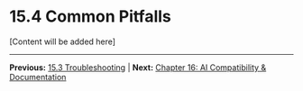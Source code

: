 # 15.4 Common Pitfalls

[Content will be added here]

---

**Previous:** [15.3 Troubleshooting](./15.3-troubleshooting.md) | **Next:** [Chapter 16: AI Compatibility & Documentation](../16-ai-compatibility/index.md)

